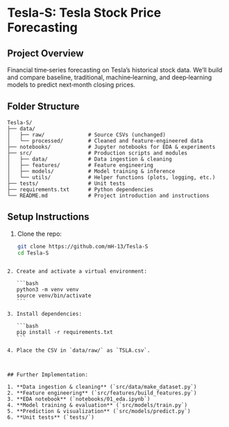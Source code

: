 # Tesla‑S: Tesla Stock Price Forecasting

## Project Overview
Financial time‑series forecasting on Tesla’s historical stock data. We’ll build and compare baseline, traditional, machine‑learning, and deep‑learning models to predict next‑month closing prices.

## Folder Structure
```text
Tesla-S/
├── data/
│   ├── raw/              # Source CSVs (unchanged)
│   └── processed/        # Cleaned and feature‑engineered data
├── notebooks/            # Jupyter notebooks for EDA & experiments
├── src/                  # Production scripts and modules
│   ├── data/             # Data ingestion & cleaning
│   ├── features/         # Feature engineering
│   ├── models/           # Model training & inference
│   └── utils/            # Helper functions (plots, logging, etc.)
├── tests/                # Unit tests
├── requirements.txt      # Python dependencies
└── README.md             # Project introduction and instructions

```

## Setup Instructions

1. Clone the repo:  
   ```bash
   git clone https://github.com/mH-13/Tesla-S
   cd Tesla‑S
````

2. Create and activate a virtual environment:

   ```bash
   python3 -m venv venv
   source venv/bin/activate
   ```

3. Install dependencies:

   ```bash
   pip install -r requirements.txt
   ```

4. Place the CSV in `data/raw/` as `TSLA.csv`.



## Further Implementation:

1. **Data ingestion & cleaning** (`src/data/make_dataset.py`)
2. **Feature engineering** (`src/features/build_features.py`)
3. **EDA notebook** (`notebooks/01_eda.ipynb`)
4. **Model training & evaluation** (`src/models/train.py`)
5. **Prediction & visualization** (`src/models/predict.py`)
6. **Unit tests** (`tests/`)

````